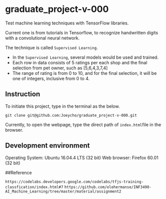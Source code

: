 # graduate_project-v-000
Test machine learning techniques with TensorFlow libraries.

Current one is from tutorials in Tensorflow, to recognize handwritten digits with a convolutional neural network.

The technique is called `Supervised Learning`.

- In the `Supervised Learning`, several models would be used and trained.
- Each row in data consists of 5 ratings per each shop and the final selection from pet owner, such as [5,6,4,3,7,4]
- The range of rating is from 0 to 10, and for the final selection, it will be one of integers, inclusive from 0 to 4.

## Instruction

To initiate this project, type in the terminal as the below.

`git clone git@github.com:Joeycho/graduate_project-v-000.git`

Currently, to open the webpage, type the direct path of `index.html`file in the browser.

## Development environment

Operating System: Ubuntu 16.04.4 LTS (32 bit)
Web browser: Firefox 60.01 (32 bit)

##Reference

`https://codelabs.developers.google.com/codelabs/tfjs-training-classfication/index.html#7`
`https://github.com/olehermanse/INF3490-AI_Machine_Learning/tree/master/material/assignment2`
